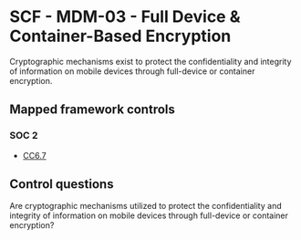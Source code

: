 # SCF - MDM-03 - Full Device & Container-Based Encryption
Cryptographic mechanisms exist to protect the confidentiality and integrity of information on mobile devices through full-device or container encryption.
## Mapped framework controls
### SOC 2
- [CC6.7](../soc2/cc67.md)
  
## Control questions
Are cryptographic mechanisms utilized to protect the confidentiality and integrity of information on mobile devices through full-device or container encryption?
  